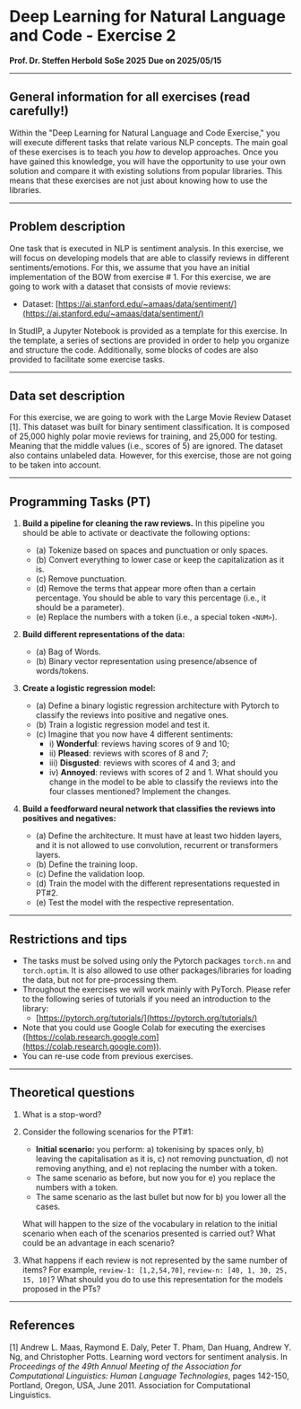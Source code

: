 # Deep Learning for Natural Language and Code - Exercise 2

**Prof. Dr. Steffen Herbold**
**SoSe 2025**
**Due on 2025/05/15**

---

## General information for all exercises (read carefully!)

Within the "Deep Learning for Natural Language and Code Exercise," you will execute different tasks that relate various NLP concepts. The main goal of these exercises is to teach you *how* to develop approaches. Once you have gained this knowledge, you will have the opportunity to use your own solution and compare it with existing solutions from popular libraries. This means that these exercises are not just about knowing how to use the libraries.

---

## Problem description

One task that is executed in NLP is sentiment analysis. In this exercise, we will focus on developing models that are able to classify reviews in different sentiments/emotions. For this, we assume that you have an initial implementation of the BOW from exercise # 1. For this exercise, we are going to work with a dataset that consists of movie reviews:

*   Dataset: [https://ai.stanford.edu/~amaas/data/sentiment/](https://ai.stanford.edu/~amaas/data/sentiment/)

In StudIP, a Jupyter Notebook is provided as a template for this exercise. In the template, a series of sections are provided in order to help you organize and structure the code. Additionally, some blocks of codes are also provided to facilitate some exercise tasks.

---

## Data set description

For this exercise, we are going to work with the Large Movie Review Dataset [1]. This dataset was built for binary sentiment classification. It is composed of 25,000 highly polar movie reviews for training, and 25,000 for testing. Meaning that the middle values (i.e., scores of 5) are ignored. The dataset also contains unlabeled data. However, for this exercise, those are not going to be taken into account.

---

## Programming Tasks (PT)

1.  **Build a pipeline for cleaning the raw reviews.** In this pipeline you should be able to activate or deactivate the following options:
    - (a) Tokenize based on spaces and punctuation or only spaces.
    - (b) Convert everything to lower case or keep the capitalization as it is.
    - (c) Remove punctuation.
    - (d) Remove the terms that appear more often than a certain percentage. You should be able to vary this percentage (i.e., it should be a parameter).
    - (e) Replace the numbers with a token (i.e., a special token `<NUM>`).

2.  **Build different representations of the data:**
    - (a) Bag of Words.
    - (b) Binary vector representation using presence/absence of words/tokens.

3.  **Create a logistic regression model:**
    - (a) Define a binary logistic regression architecture with Pytorch to classify the reviews into positive and negative ones.
    - (b) Train a logistic regression model and test it.
    - (c) Imagine that you now have 4 different sentiments:
        -   i)  **Wonderful**: reviews having scores of 9 and 10;
        -   ii) **Pleased**: reviews with scores of 8 and 7;
        -   iii) **Disgusted**: reviews with scores of 4 and 3; and
        -   iv) **Annoyed**: reviews with scores of 2 and 1.
        What should you change in the model to be able to classify the reviews into the four classes mentioned? Implement the changes.

4.  **Build a feedforward neural network that classifies the reviews into positives and negatives:**
    - (a) Define the architecture. It must have at least two hidden layers, and it is not allowed to use convolution, recurrent or transformers layers.
    - (b) Define the training loop.
    - (c) Define the validation loop.
    - (d) Train the model with the different representations requested in PT#2.
    - (e) Test the model with the respective representation.

---

## Restrictions and tips

*   The tasks must be solved using only the Pytorch packages `torch.nn` and `torch.optim`. It is also allowed to use other packages/libraries for loading the data, but not for pre-processing them.
*   Throughout the exercises we will work mainly with PyTorch. Please refer to the following series of tutorials if you need an introduction to the library:
    *   [https://pytorch.org/tutorials/](https://pytorch.org/tutorials/)
*   Note that you could use Google Colab for executing the exercises ([https://colab.research.google.com](https://colab.research.google.com)).
*   You can re-use code from previous exercises.

---

## Theoretical questions

1.  What is a stop-word?
2.  Consider the following scenarios for the PT#1:
    *   **Initial scenario:** you perform:
        a) tokenising by spaces only,
        b) leaving the capitalisation as it is,
        c) not removing punctuation,
        d) not removing anything, and
        e) not replacing the number with a token.
    *   The same scenario as before, but now you for e) you replace the numbers with a token.
    *   The same scenario as the last bullet but now for b) you lower all the cases.

    What will happen to the size of the vocabulary in relation to the initial scenario when each of the scenarios presented is carried out? What could be an advantage in each scenario?
3.  What happens if each review is not represented by the same number of items? For example, `review-1: [1,2,54,70]`, `review-n: [40, 1, 30, 25, 15, 10]`? What should you do to use this representation for the models proposed in the PTs?

---

## References

[1] Andrew L. Maas, Raymond E. Daly, Peter T. Pham, Dan Huang, Andrew Y. Ng, and Christopher Potts. Learning word vectors for sentiment analysis. In *Proceedings of the 49th Annual Meeting of the Association for Computational Linguistics: Human Language Technologies*, pages 142-150, Portland, Oregon, USA, June 2011. Association for Computational Linguistics.
